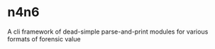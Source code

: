 # n4n6
A cli framework of dead-simple parse-and-print modules for various formats of forensic value
